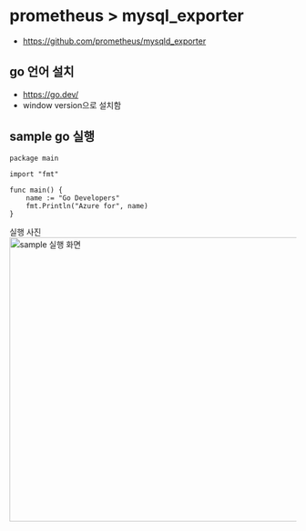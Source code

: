 # prometheus > mysql_exporter
 * https://github.com/prometheus/mysqld_exporter


 ## go 언어 설치
 * https://go.dev/
 * window version으로 설치함

 ## sample go 실행
```
package main

import "fmt"

func main() {
    name := "Go Developers"
    fmt.Println("Azure for", name)
}
```
실행 사진
<br>
<img src="https://github.com/RainingCodes/mysql_performance_schema/blob/main/img/img22.JPG" width="2000px" height="500px" alt="sample 실행 화면"></img><br/>